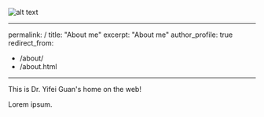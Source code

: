 ![alt text](https://github.com/gyf135/gyf135.github.io/images/library.JPG?raw=False)

---
permalink: /
title: "About me"
excerpt: "About me"
author_profile: true
redirect_from: 
  - /about/
  - /about.html
---

This is Dr. Yifei Guan's home on the web!

Lorem ipsum.
